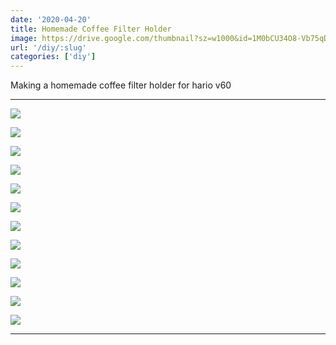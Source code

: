 ```yaml
---
date: '2020-04-20'
title: Homemade Coffee Filter Holder
image: https://drive.google.com/thumbnail?sz=w1000&id=1M0bCU34O8-Vb75qDP1VwTK1q9bl4I6CN
url: '/diy/:slug'
categories: ['diy']
---
```


Making a homemade coffee filter holder for hario v60

<!--more-->

* * *

![](https://drive.google.com/thumbnail?sz=w1000&id=1P-kz-O_DUJLvNsKEi-GRathjd8dajzLx)

![](https://drive.google.com/thumbnail?sz=w1000&id=1S5rphvtcsJj_MuQ_5WV02QOclQwIOPpf)

![](https://drive.google.com/thumbnail?sz=w1000&id=1N0eVBBepRfO3usr-oTT_u4okSJtq9oNn)

![](https://drive.google.com/thumbnail?sz=w1000&id=1ST-jUCYFSjngdK9_QTvUrg3kSUF68oUY)

![](https://drive.google.com/thumbnail?sz=w1000&id=1YgSgvznHyZAoNQMWI8Sl0UyCbY0YXBxk)

![](https://drive.google.com/thumbnail?sz=w1000&id=1rAHQM6PIxPz5JkWcy5vvh9plrSFQKeiv)

![](https://drive.google.com/thumbnail?sz=w1000&id=1dBM5v5-N-dR4blAaK22Lr2vGv6AoiQ4P)

![](https://drive.google.com/thumbnail?sz=w1000&id=1OHgHyIjhHLfvyNHAzimcP7jazIGdBK5m)

![](https://drive.google.com/thumbnail?sz=w1000&id=1M0bCU34O8-Vb75qDP1VwTK1q9bl4I6CN)

![](https://drive.google.com/thumbnail?sz=w1000&id=1x_QYN7AXKdWCMpsdliJO8QD0imxQnoJo)

![](https://drive.google.com/thumbnail?sz=w1000&id=17jc3SuenuBQUumjS0b9wc2Ymm8ZNBpSD)

![](https://drive.google.com/thumbnail?sz=w1000&id=1GgVzOqf2OxlmBZzDIIABRZeGQuJQET9_)

* * * 

